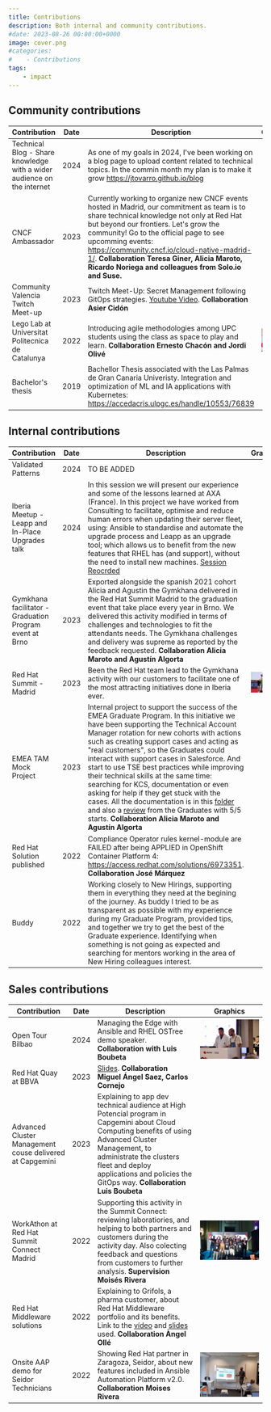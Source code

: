 ```yaml
---
title: Contributions
description: Both internal and community contributions.
#date: 2023-08-26 00:00:00+0000
image: cover.png
#categories:
#    - Contributions
tags:
    - impact
---
```


## Community contributions

| Contribution | Date | Description | Graphics |
| ------------- | ----------- | ----------- | ----------- |
| Technical Blog - Share knowledge with a wider audience on the internet | 2024 | As one of my goals in 2024, I've been working on a blog page to upload content related to technical topics. In the commin month my plan is to make it grow https://jtovarro.github.io/blog |  |
| CNCF Ambassador | 2023 | Currently working to organize new CNCF events hosted in Madrid, our commitment as team is to share technical knowledge not only at Red Hat but beyond our frontiers. Let's grow the community! Go to the official page to see upcomming events: https://community.cncf.io/cloud-native-madrid-1/. **Collaboration Teresa Giner, Alicia Maroto, Ricardo Noriega and colleagues from Solo.io and Suse.** |  |
| Community Valencia Twitch Meet-up | 2023 | Twitch Meet-Up: Secret Management following GitOps strategies. [Youtube Video](https://www.youtube.com/watch?v=JxTJMqEoovQ&t=3259s). **Collaboration Asier Cidón** |  |
| Lego Lab at Universitat Politecnica de Catalunya | 2022 | Introducing agile methodologies among UPC students using the class as space to play and learn. **Collaboration Ernesto Chacón and Jordi Olivé** | ![Universitat Politecnica - Lego Lab](lego.png) |
| Bachelor's thesis | 2019 | Bachellor Thesis associated with the Las Palmas de Gran Canaria Univeristy. Integration and optimization of ML and IA applications with Kubernetes: https://accedacris.ulpgc.es/handle/10553/76839 |  |

## Internal contributions

| Contribution | Date | Description | Graphics |
| ------------- | ----------- | ----------- | ----------- |
| Validated Patterns | 2024 | TO BE ADDED |  |
| Iberia Meetup - Leapp and In-Place Upgrades talk | 2024 | In this session we will present our experience and some of the lessons learned at AXA (France). In this project we have worked from Consulting to facilitate, optimise and reduce human errors when updating their server fleet, using: Ansible to standardise and automate the upgrade process and Leapp as an upgrade tool; which allows us to benefit from the new features that RHEL has (and support), without the need to install new machines. [Session Reocrded](https://drive.google.com/file/d/1Bpy_Npp3iI0DH9k4nyLUak25sBqjY28H/view) |  |
| Gymkhana facilitator - Graduation Program event at Brno | 2023 | Exported alongside the spanish 2021 cohort Alicia and Agustin the Gymkhana delivered in the Red Hat Summit Madrid to the graduation event that take place every year in Brno. We delivered this activity modified in terms of challenges and technologies to fit the attendants needs. The Gymkhana challenges and delivery was supreme as reported by the feedback requested. **Collaboration Alicia Maroto and Agustín Algorta** |  |
| Red Hat Summit - Madrid | 2023 | Been the Red Hat team lead to the Gymkhana activity with our customers to facilitate one of the most attracting initiatives done in Iberia ever. | ![Summit 2023](summit.png) |
| EMEA TAM Mock Project | 2023 | Internal project to support the success of the EMEA Graduate Program. In this initiative we have been supporting the Technical Account Manager rotation for new cohorts with actions such as creating support cases and acting as "real customers", so the Graduates could interact with support cases in Salesforce. And start to use TSE best practices while improving their technical skills at the same time: searching for KCS, documentation or even asking for help if they get stuck with the cases. All the documentation is in this [folder](https://drive.google.com/drive/folders/1fXCLU1W_lHC-B8cfQaNiPSDeA7SKPHIS) and also a [review](https://docs.google.com/forms/d/1JyOdtPmofik4hXpHI3vxvpshbuhgCxFYQPr7FH6RBSk/edit#responses) from the Graduates with 5/5 starts. **Collaboration Alicia Maroto and Agustín Algorta** |  |
| Red Hat Solution published | 2022 | Compliance Operator rules kernel-module are FAILED after being APPLIED in OpenShift Container Platform 4: https://access.redhat.com/solutions/6973351. **Collaboration José Márquez** |  |
| Buddy | 2022 | Working closely to New Hirings, supporting them in everything they need at the begining of the journey. As buddy I tried to be as transparent as possible with my experience during my Graduate Program, provided tips, and together we try to get the best of the Graduate experience. Identifying when something is not going as expected and searching for mentors working in the area of New Hiring colleagues interest. |  |

## Sales contributions

| Contribution | Date | Description | Graphics |
| ------------- | ----------- | ----------- | ----------- |
| Open Tour Bilbao | 2024 | Managing the Edge with Ansible and RHEL OSTree demo speaker. **Collaboration with Luis Boubeta** | ![Managing the Edge with AAP demo](edge.png) |
| Red Hat Quay at BBVA | 2023 | [Slides](https://docs.google.com/presentation/d/1XoZuvzp72or_o-43IETURtU2M7TLXQJt2Wp2MHOCbJM/edit#slide=id.g252eb1d4225_0_9556). **Collaboration Miguel Ángel Saez, Carlos Cornejo** |  |
| Advanced Cluster Management couse delivered at Capgemini | 2023 | Explaining to app dev technical audience at High Potencial program in Capgemini about Cloud Computing benefits of using Advanced Cluster Management, to administrate the clusters fleet and deploy applications and policies the GitOps way. **Collaboration Luis Boubeta** |  |
| WorkAthon at Red Hat Summit Connect Madrid | 2022 | Supporting this activity in the Summit Connect: reviewing laboratiories, and helping to both partners and customers during the activity day. Also colecting feedback and questions from customers to further analysis. **Supervision Moisés Rivera** | ![WorkAthon at Summit 2022](workathon.jpg) |
| Red Hat Middleware solutions | 2022 | Explaining to Grifols, a pharma customer, about Red Hat Middleware portfolio and its benefits. Link to the [vídeo](https://drive.google.com/drive/folders/1tnPelN4nLtPk2V4WilXTXQn6R604Qlpb) and [slides](https://docs.google.com/presentation/d/1YGkT-_bzHopX1mwB8GnYG5rBaDCE83hkEbpHg3J3q3k/edit#slide=id.g12876cb2376_0_751) used. **Collaboration Àngel Ollé** |  |
| Onsite AAP demo for Seidor Technicians  | 2022 | Showing Red Hat partner in Zaragoza, Seidor, about new features included in Ansible Automation Platform v2.0. **Collaboration Moises Rivera** | ![AAP showcase](seidor.png) |

